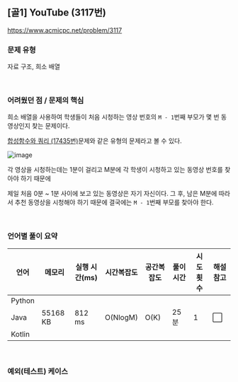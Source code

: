 ## [골1] YouTube (3117번)

https://www.acmicpc.net/problem/3117

### 문제 유형

자료 구조, 희소 배열

<br>

### 어려웠던 점 / 문제의 핵심

희소 배열을 사용하여 학생들이 처음 시청하는 영상 번호의 `M - 1`번째 부모가 몇 번 동영상인지 찾는 문제이다.

[합성함수와 쿼리 (17435번)](https://www.acmicpc.net/problem/17435)문제와 같은 유형의 문제라고 볼 수 있다.

![image](https://github.com/siwon-park/Problem_Solving/assets/93081720/243804bb-1b3f-4766-a537-fbeda0cf8481)

각 영상을 시청하는데는 1분이 걸리고 M분에 각 학생이 시청하고 있는 동영상 번호를 찾아야 하기 때문에

제일 처음 0분 ~ 1분 사이에 보고 있는 동영상은 자기 자신이다. 그 후, 남은 M분에 따라서 추천 동영상을 시청해야 하기 때문에 결국에는 `M - 1`번째 부모를 찾아야 한다.

<br>

### 언어별 풀이 요약

| 언어   | 메모리   | 실행 시간(ms) | 시간복잡도 | 공간복잡도 | 풀이 시간 | 시도 횟수 | 해설 참고            |
| ------ | -------- | ------------- | ---------- | ---------- | --------- | --------- | -------------------- |
| Python |          |               |            |            |           |           |                      |
| Java   | 55168 KB | 812 ms        | O(NlogM)   | O(K)       | 25분      | 1         | :white_large_square: |
| Kotlin |          |               |            |            |           |           |                      |

<br>

### 예외(테스트) 케이스

```
```

